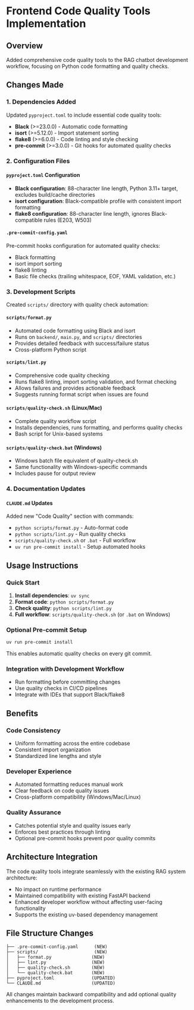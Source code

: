 # Frontend Code Quality Tools Implementation

## Overview
Added comprehensive code quality tools to the RAG chatbot development workflow, focusing on Python code formatting and quality checks.

## Changes Made

### 1. Dependencies Added
Updated `pyproject.toml` to include essential code quality tools:
- **Black** (>=23.0.0) - Automatic code formatting
- **isort** (>=5.12.0) - Import statement sorting
- **flake8** (>=6.0.0) - Code linting and style checking
- **pre-commit** (>=3.0.0) - Git hooks for automated quality checks

### 2. Configuration Files

#### `pyproject.toml` Configuration
- **Black configuration**: 88-character line length, Python 3.11+ target, excludes build/cache directories
- **isort configuration**: Black-compatible profile with consistent import formatting
- **flake8 configuration**: 88-character line length, ignores Black-compatible rules (E203, W503)

#### `.pre-commit-config.yaml`
Pre-commit hooks configuration for automated quality checks:
- Black formatting
- isort import sorting  
- flake8 linting
- Basic file checks (trailing whitespace, EOF, YAML validation, etc.)

### 3. Development Scripts

Created `scripts/` directory with quality check automation:

#### `scripts/format.py`
- Automated code formatting using Black and isort
- Runs on `backend/`, `main.py`, and `scripts/` directories
- Provides detailed feedback with success/failure status
- Cross-platform Python script

#### `scripts/lint.py`
- Comprehensive code quality checking
- Runs flake8 linting, import sorting validation, and format checking
- Allows failures and provides actionable feedback
- Suggests running format script when issues are found

#### `scripts/quality-check.sh` (Linux/Mac)
- Complete quality workflow script
- Installs dependencies, runs formatting, and performs quality checks
- Bash script for Unix-based systems

#### `scripts/quality-check.bat` (Windows)
- Windows batch file equivalent of quality-check.sh
- Same functionality with Windows-specific commands
- Includes pause for output review

### 4. Documentation Updates

#### `CLAUDE.md` Updates
Added new "Code Quality" section with commands:
- `python scripts/format.py` - Auto-format code
- `python scripts/lint.py` - Run quality checks
- `scripts/quality-check.sh` or `.bat` - Full workflow
- `uv run pre-commit install` - Setup automated hooks

## Usage Instructions

### Quick Start
1. **Install dependencies**: `uv sync`
2. **Format code**: `python scripts/format.py`
3. **Check quality**: `python scripts/lint.py`
4. **Full workflow**: `scripts/quality-check.sh` (or `.bat` on Windows)

### Optional Pre-commit Setup
```bash
uv run pre-commit install
```
This enables automatic quality checks on every git commit.

### Integration with Development Workflow
- Run formatting before committing changes
- Use quality checks in CI/CD pipelines
- Integrate with IDEs that support Black/flake8

## Benefits

### Code Consistency
- Uniform formatting across the entire codebase
- Consistent import organization
- Standardized line lengths and style

### Developer Experience  
- Automated formatting reduces manual work
- Clear feedback on code quality issues
- Cross-platform compatibility (Windows/Mac/Linux)

### Quality Assurance
- Catches potential style and quality issues early
- Enforces best practices through linting
- Optional pre-commit hooks prevent poor quality commits

## Architecture Integration

The code quality tools integrate seamlessly with the existing RAG system architecture:
- No impact on runtime performance
- Maintained compatibility with existing FastAPI backend
- Enhanced developer workflow without affecting user-facing functionality
- Supports the existing uv-based dependency management

## File Structure Changes

```
├── .pre-commit-config.yaml      (NEW)
├── scripts/                     (NEW)
│   ├── format.py               (NEW)
│   ├── lint.py                 (NEW)
│   ├── quality-check.sh        (NEW)
│   └── quality-check.bat       (NEW)
├── pyproject.toml              (UPDATED)
└── CLAUDE.md                   (UPDATED)
```

All changes maintain backward compatibility and add optional quality enhancements to the development process.
